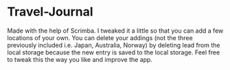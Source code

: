 # Travel-Journal
Made with the help of Scrimba. I tweaked it a little so that you can add a few locations of your own. You can delete your addings (not the three previously included i.e. Japan, Australia, Norway) by deleting lead from the local storage because the new entry is saved to the local storage. Feel free to tweak this the way you like and improve the app.

